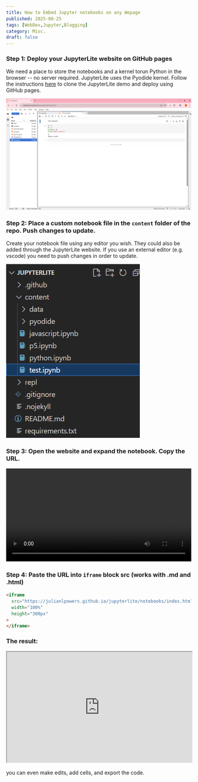 ```yaml
---
title: How to Embed Jupyter notebooks on any Wepage
published: 2025-08-25
tags: [WebDev,Jupyter,Blogging]
category: Misc.
draft: false
---
```

### Step 1: Deploy your JupyterLite website on GitHub pages

We need a place to store the notebooks and a kernel torun Python in the browser -- no server required. JupyterLite uses the Pyodide kernel. Follow the instructions [here](https://jupyterlite.readthedocs.io/en/latest/quickstart/deploy.html) to clone the JupyterLite demo and deploy using GitHub pages.

![1756100428997](image/embed_jupyter/1756097288598.png)

### Step 2: Place a custom notebook file in the `content` folder of the repo. Push changes to update.

Create your notebook file using any editor you wish. They could also be added through the JupyterLite website. If you use an external editor (e.g. vscode) you need to push changes in order to update.

![1756097481930](image/embed_jupyter/1756097481930.png)

### Step 3: Open the website and expand the notebook. Copy the URL.

<video src="image/embed_jupyter/1756101295949.mp4" controls width="100%"></video>

### Step 4: Paste the URL into `iframe` block src (works with .md and .html)

```md
<iframe
  src="https://julianlpowers.github.io/jupyterlite/notebooks/index.html?path=test.ipynb"
  width="100%"
  height="300px"
>
</iframe>
```

### The result:

<iframe
  src="https://julianlpowers.github.io/jupyterlite/notebooks/index.html?path=test.ipynb"
  width="100%"
  height="300px"
>
</iframe>

you can even make edits, add cells, and export the code.
